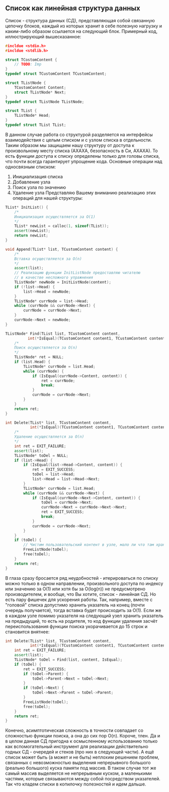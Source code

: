 ## Список как линейная структура данных
Список - структура данных (СД), представляющая собой связанную цепочку блоков, каждый из которых хранит в себе полезную нагрузку и каким-либо образом ссылается на следующий блок. Примерный код, иллюстрирующий вышесказанное:
```c++
#incldue <stdio.h>
#incldue <stdlib.h>

struct TCostomContent {
	// TODO: Imp
}
typedef struct TCustomContent TCustomContent;

struct TListNode {
	TCostomContent Content;
	struct TListNode* Next;
}
typedef struct TListNode TListNode;

struct TList {
	TListNode* Head;
}
typedef struct TList TList;
```
В данном случае работа со структурой разделяется на интерфейсы взаимодействия с целым списком и с узлом списка в отдельности. Таким образом мы защищаем нашу структуру от доступа к произвольному месту списка (АХАХА, безопасность в Си, АХАХА). То есть функции доступа к списку определены только для головы списка, что почти всегда гарантирует упрощение кода. 
Основные операции над односвязным списком: 
1. Инициализация списка
2. Добавление  узла
3.  Поиск узла по значению
4. Удаление узла
Представляю Вашему вниманию реализацию этих операций для нашей структуры:
```c++
TList* InitList() {
	/*
	Инициализация осуществляется за O(1)
	*/
	TList* newList = calloc(1, sizeof(TList));
	assert(newList);
	return newList;
}

void Append(TList* list, TCustomContent content) {
	/*
	Вставка осуществляется за O(n)
	*/
	assert(list);
	// Реализацию функции InitListNode предоставляю читателю
	// в качестве несложного упражнения
	TListNode* newNode = InitListNode(content);
	if (!list->Head) {
		list->Head = newNode;
	}
	TListNode* currNode = list->Head;
	while (currNode && currNode->Next) {
		currNode = currNode->Next;
	}	
	currNode->Next = newNode;
}

TListNode* Find(TList list, TCustomContent content, 
		  int(*IsEqual)(TCustomContent content1, TCustomContent content2)) {
	/*
	Поиск осуществляется за O(n)
	*/
	TListNode* ret = NULL;
	if (list.Head) {
		TListNode* currNode = list.Head;
		while (currNode) {
			if (IsEqual(currNode->Content, content)) {
				ret = currNode;
				break;
			}
			currNode = currNode->Next;
		}
	}
	return ret;
}

int Delete(TList* list, TCustomContent content,  
		   int(*IsEqual)(TCustomContent content1, TCustomContent content2)) {
	/*
	Удаление осуществляется за O(n)
	*/
	int ret = EXIT_FAILURE;
	assert(list);
	TListNode* toDel = NULL;
	if (list->Head) {
		if (IsEqual(list->Head->Content, content)) {
			ret = EXIT_SUCCESS;
			toDel = list->Head;
			list->Head = list->Head->Next;
		}
		TListNode* currNode = list.Head;
		while (currNode && currNode->Next) {
			if (IsEqual(currNode->Next->Content, content)) {
				toDel = currNode->Next;
				currNode->Next = currNode->Next->Next;
				ret = EXIT_SUCCESS;
				break;
			}
			currNode = currNode->Next;
		}
	}
	if (toDel) {
		// Чистим пользовательский контент в узле, мало ли что там хранится 
		FreeListNode(toDel);
		free(toDel);
	}
	return ret;
}
```

В глаза сразу бросается ряд неудобностей - итерироваться по списку можно только в одном направлении, произвольного доступа по индексу или значению за O(1) или хотя бы за O(log(n)) не предусмотрено производителем, и вообще, что Вы хотите, список - линейная СД. Но есть пару фишечек для ускорения работы. Так, например, вместе с "головой" списка допустимо хранить указатель на конец (почти очередь получается), тогда вставка будет происходить за O(1). Если же в каждом узле помимо указателя на следующий узел хранить указатель на предыдущий, то есть на родителя, то код функции удаления засчёт переиспользования функции поиска укорачивается до 15 строк и становится внятнее:
```c++
int Delete(TList* list, TCustomContent content,
           int(*IsEqual)(TCustomContent content1, TCustomContent content2)) {
	int ret = EXIT_FAILURE;
	assert(list);
	TListNode* toDel = Find(list, content, IsEqual);
	if (toDel) {
		ret = EXIT_SUCCESS;
		if (toDel->Parent) {
			toDel->Parent->Next = toDel->Next; 
		}
		if (toDel->Next) {
			toDel->Next->Parent = toDel->Parent;
		}
		FreeListNode(toDel);
		free(toDel);
	}
	return ret;	
}
```
Конечно, асимптотическая сложность в точности совпадает со сложностью функции поиска, а она до сих пор O(n). Короче, тлен. Да и в целом данная СД пригодна к осмысленному использованию только как вспомогательный инструмент для реализации действительно годных СД - очередей и стеков (про них в следующей части). А ещё список может быть (а может и не быть) неплохим решением проблем, связанных с невозможностью выделения непрерывного большого (реально большого) куска памяти под массив. В таком случае тот же самый массив выделяется не непрерывным куском, а маленькими частями, которые связываются между собой посредством указателей. Так что кладем списки в копилочку полезностей и идем дальше.